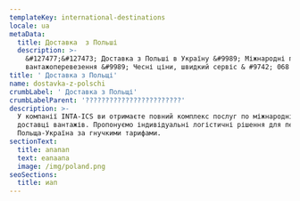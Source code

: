 ```yaml
---
templateKey: international-destinations
locale: ua
metaData:
  title: Доставка  з Польші
  description: >-
    &#127477;&#127473; Доставка з Польші в Україну &#9989; Міжнародні професійні
    вантажоперевезення &#9989; Чесні ціни, швидкий сервіс & #9742; 068 5555 999
title: ' Доставка з Польщі'
name: dostavka-z-polschi
crumbLabel: ' Доставка з Польщі'
crumbLabelParent: '????????????????????????'
description: >-
  У компанії INTA-ICS ви отримаєте повний комплекс послуг по міжнародній
  доставці вантажів. Пропонуємо індивідуальні логістичні рішення для перевезення
  Польща-Україна за гнучкими тарифами.
sectionText:
  title: апапап
  text: еапаапа
  image: /img/poland.png
seoSections:
  title: иап
---
```

